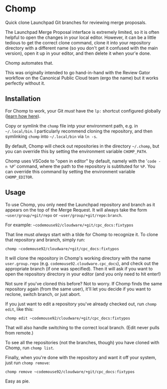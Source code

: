 # Chomp

Quick clone Launchpad Git branches for reviewing merge proposals.

The Launchpad Merge Proposal interface is extremely limited, so it is often
helpful to open the changes in your local editor. However, it can be a little
tedious to get the correct clone command, clone it into your repository
directory with a different name (so you don't get it confused with the
main version), open it up in your editor, and then delete it when your'e done.

Chomp automates that.

This was originally intended to go hand-in-hand with the Review Gator workflow
on the Canonical Public Cloud team (ergo the name) but it works perfectly
without it.

## Installation

For Chomp to work, your Git *must* have the `lp:` shortcut configured globally
([learn how here](https://help.launchpad.net/Code/Git#Configuring_Git)).

Copy or symlink the `chomp` file intp your environment path,
e.g. in `~/.local/bin`. I particularly recommend cloning the repository,
and then symlinking `chomp` into `~/.local/bin` via `ln -s`.

By default, Chomp will check out repositories in the directory `~/.chomp`, but
you can override this by setting the environment variable `CHOMP_PATH`.

Chomp uses VSCode to "open in editor" by default, namely with the '`code -n %P`'
command, where the path to the repository is subtituted for `%P`.
You can override this command by setting the environment variable
`CHOMP_EDITOR`.

## Usage

To use Chomp, you only need the Launchpad repository and branch as it
appears on the top of the Merge Request. It will always take the form
`~user/group/+git/repo` or `~user/group/+git/repo:branch`.

For example: `~codemouse92/cloudware/+git/cpc_docs:fixtypos`

That line must *always* start with a tilde for Chomp to recognize it.
To clone that repository and branch, simply run:

```
chomp ~codemouse92/cloudware/+git/cpc_docs:fixtypos
```

It will clone the repository in Chomp's working directory with the name
`user.group.repo` (e.g. `codemouse92.cloudware.cpc_docs`), and check out the
appropriate branch (if one was specified). Then it will ask if you want to
open the repository directory in your editor (and you only need to
hit enter!)

Not sure if you've cloned this before? Not to worry. If Chomp finds the same
repository again (from the same user), it'll let you decide if you want to
reclone, switch branch, or just abort.

If you just want to edit a repository you've already checked out, run
`chomp edit`, like this:

```
chomp edit ~codemouse92/cloudware/+git/cpc_docs:fixtypos
```

That will also handle switching to the correct local branch. (Edit never pulls
from remote.)

To see all the repositories (not the branches, though) you have cloned with
Chomp, run `chomp list`.

Finally, when you're done with the repository and want it off your system,
just run `chomp remove`:

```
chomp remove ~codemouse92/cloudware/+git/cpc_docs:fixtypos
```

Easy as pie.
